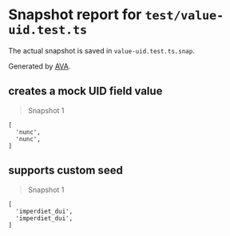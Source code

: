 # Snapshot report for `test/value-uid.test.ts`

The actual snapshot is saved in `value-uid.test.ts.snap`.

Generated by [AVA](https://avajs.dev).

## creates a mock UID field value

> Snapshot 1

    [
      'nunc',
      'nunc',
    ]

## supports custom seed

> Snapshot 1

    [
      'imperdiet_dui',
      'imperdiet_dui',
    ]
